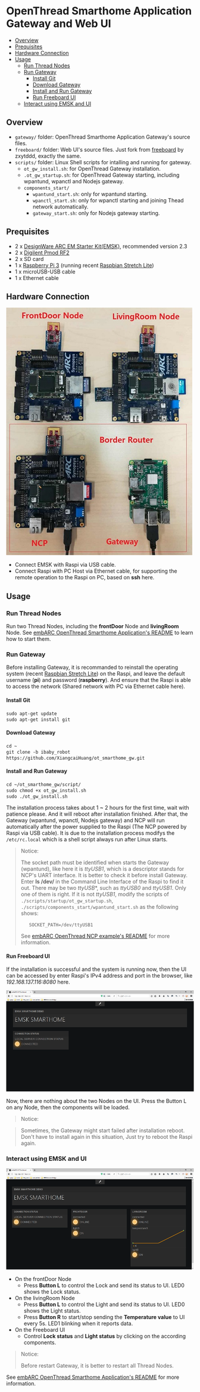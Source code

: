 # OpenThread Smarthome Application Gateway and Web UI

- [Overview](#overview)
- [Prequisites](#prequisites)
- [Hardware Connection](#hardware-connection)
- [Usage](#usage)
	- [Run Thread Nodes](#run-thread-nodes)
	- [Run Gateway](#run-gateway)
		- [Install Git](#install-git)
		- [Download Gateway](#download-gateway)
		- [Install and Run Gateway](#intall-and-run-gateway)
		- [Run Freeboard UI](#run-freeboard-ui)
	- [Interact using EMSK and UI](#interact-using-emsk-and-ui)

## Overview
- `gateway/` folder: OpenThread Smarthome Application Gateway's source files.
- `freeboard/` folder: Web UI's source files. Just fork from [freeboard][1] by zxytddd, exactly the same.
- `scripts/` folder: Linux Shell scripts for intalling and running for gateway.
	- `ot_gw_install.sh`: for OpenThread Gateway installation.
	- `.ot_gw_startup.sh`: for OpenThread Gateway starting, including wpantund, wpanctl and Nodejs gateway.
	- `components_start/`
		- `wpantund_start.sh`: only for wpantund starting.
		- `wpanctl_start.sh`:  only for wpanctl starting and joining Thead network automatically.
		- `gateway_start.sh`:  only for Nodejs gateway starting.

## Prequisites
- 2 x [DesignWare ARC EM Starter Kit(EMSK)][2], recommended version 2.3
- 2 x [Digilent Pmod RF2][3]
- 2 x SD card
- 1 x [Raspberry Pi 3][4] (running recent [Raspbian Stretch Lite][5])
- 1 x microUSB-USB cable
- 1 x Ethernet cable

## Hardware Connection

![hardware_connection][30]

- Connect EMSK with Raspi via USB cable.
- Connect Raspi with PC Host via Ethernet cable, for supporting the remote operation to the Raspi on PC, based on **ssh** here.

## Usage
### Run Thread Nodes
Run two Thread Nodes, including the **frontDoor** Node and **livingRoom** Node. See [embARC OpenThread Smarthome Application's README][6] to learn how to start them.

### Run Gateway
Before installing Gateway, it is recommanded to reinstall the operating system (recent [Raspbian Stretch Lite][5]) on the Raspi, and leave the default username (**pi**) and password (**raspberry**). And ensure that the Raspi is able to access the network (Shared network with PC via Ethernet cable here).

#### Install Git

	sudo apt-get update
	sudo apt-get install git

#### Download Gateway

	cd ~
	git clone -b ibaby_robot https://github.com/XiangcaiHuang/ot_smarthome_gw.git

#### Install and Run Gateway

	cd ~/ot_smarthome_gw/script/
	sudo chmod +x ot_gw_install.sh
	sudo ./ot_gw_install.sh

The installation process takes about 1 ~ 2 hours for the first time, wait with patience please. And it will reboot after installation finished. After that, the Gateway (wpantund, wpanctl, Nodejs gateway) and NCP will run automatically after the power supplied to the Raspi (The NCP powered by Raspi via USB cable). It is due to the installation process modifys the `/etc/rc.local` which is a shell script always run after Linux starts.

> Notice: 
> 
> The socket path must be identified when starts the Gateway (wpantund), like here it is *ttyUSB1*, which is a descriptor stands for NCP's UART interface. It is better to check it before install Gateway. Enter **ls /dev/** in the Command Line Interface of the Raspi to find it out. There may be two *ttyUSB**, such as *ttyUSB0* and *ttyUSB1*. Only one of them is right. If it is not *ttyUSB1*, modify the scripts of `./scripts/startup/ot_gw_startup.sh`, `./scripts/components_start/wpantund_start.sh` as the following shows:
> 
>		 SOCKET_PATH=/dev/ttyUSB1
>
> See [embARC OpenThread NCP example's README][7] for more information.


#### Run Freeboard UI

If the installation is successful and the system is running now, then the UI can be accessed by enter Raspi's IPv4 address and port in the browser, like *192.168.137.116:8080* here.

![start_ui][31]

Now, there are nothing about the two Nodes on the UI. Press the Button L on any Node, then the components will be loaded.

> Notice:

> Sometimes, the Gateway might start failed after installation reboot. Don't have to install again in this situation, Just try to reboot the Raspi again.

### Interact using EMSK and UI

![running_ui][32]

- On the frontDoor Node
	- Press **Button L** to control the Lock and send its status to UI. LED0 shows the Lock status.
- On the livingRoom Node
	- Press **Button L** to control the Light and send its status to UI. LED0 shows the Light status.
	- Press **Button R** to start/stop sending the **Temperature value** to UI every 5s. LED1 blinking when it reports data.
- On the Freeboard UI
	- Control **Lock status** and **Light status** by clicking on the according components.

> Notice:
>
> Before restart Gateway, it is better to restart all Thread Nodes.

See [embARC OpenThread Smarthome Application's README][6] for more information.


[1]: https://github.com/zxytddd/freeboard "freeboard"
[2]: https://www.synopsys.com/dw/ipdir.php?ds=arc_em_starter_kit "DesignWare ARC EM Starter Kit(EMSK)"
[3]: http://store.digilentinc.com/pmod-rf2-ieee-802-15-rf-transceiver/ "Digilent Pmod RF2"
[4]: https://www.raspberrypi.org/products/raspberry-pi-3-model-b/ "Raspberry Pi 3"
[5]: https://www.raspberrypi.org/downloads/raspbian/ "Raspbian Stretch Lite"
[6]: https://github.com/XiangcaiHuang/embarc_applications/blob/master/ot_smarthome_multinode/README.md "embARC OpenThread Smarthome Application's README"
[7]: https://github.com/foss-for-synopsys-dwc-arc-processors/embarc_osp/tree/master/example/baremetal/openthread/ncp "embARC OpenThread NCP example's README"

[30]: ./img/hardware_connection.jpg "hardware_connection"
[31]: ./img/start_ui.PNG "start_ui"
[32]: ./img/running_ui.PNG "running_ui"

